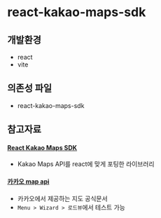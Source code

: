 # react-kakao-maps-sdk

## 개발환경
- react
- vite

## 의존성 파일
- react-kakao-maps-sdk

## 참고자료
#### [React Kakao Maps SDK](https://react-kakao-maps-sdk.jaeseokim.dev/)
- Kakao Maps API를 react에 맞게 포팅한 라이브러리

#### [카카오 map api](https://apis.map.kakao.com/web/)
- 카카오에서 제공하는 지도 공식문서
- `Menu > Wizard > 로드뷰`에서 테스트 가능